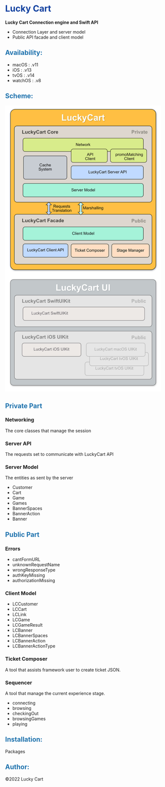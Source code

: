# <font color='#10409F'>Lucky Cart</font>

<b>Lucky Cart Connection engine and Swift API</b>

- Connection Layer and server model
- Public API facade and client model
 
## <font color='#1E72AD'>Availability:</font>

- macOS   : .v11
- iOS     : .v13
- tvOS    : .v14
- watchOS : .v8

## <font color='#1E72AD'>Scheme:</font>

![LuckyCart Scheme](LuckyCartScheme.jpg)
	
## <font color='#1E72AD'>Private Part</font>

### Networking

The core classes that manage the session

### Server API

The requests set to communicate with LuckyCart API

### Server Model

The entities as sent by the server
    
- Customer
- Cart
- Game
- Games
- BannerSpaces
- BannerAction
- Banner

## <font color='#1E72AD'>Public Part</font>

### Errors

- cantFormURL
- unknownRequestName
- wrongResponseType
- authKeyMissing
- authorizationMissing

### Client Model

- LCCustomer
- LCCart
- LCLink
- LCGame
- LCGameResult
- LCBanner
- LCBannerSpaces
- LCBannerAction
- LCBannerActionType

### Ticket Composer

A tool that assists framework user to create ticket JSON.


### Sequencer

A tool that manage the current experience stage.

- connecting
- browsing
- checkingOut
- browsingGames
- playing

 

## <font color='#1E72AD'>Installation:</font>

Packages

## <font color='#1E72AD'>Author:</font>

©2022 Lucky Cart 



